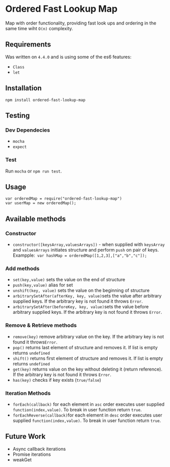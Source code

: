 # Ordered Fast Lookup Map
Map with order functionality, providing fast look ups and ordering in the same time wiht ```O(n)``` complexity. 

## Requirements
Was written on ```4.4.0``` and is using some of the es6 features:
* ```Class```
* ```let```

## Installation
```npm install ordered-fast-lookup-map```

## Testing

### Dev Dependecies
* ```mocha```
* ```expect```

### Test
Run ```mocha``` or ```npm run test```.

## Usage
```
var orderedMap = require("ordered-fast-lookup-map")
var userMap = new orderedMap();
```

## Available methods

### Constructor
* ```constructor([keysArray,valuesArrays])``` - when supplied with ```keysArray``` and ```valuesArrays``` initiates
structure and perform ```push``` on pair of keys. Exampple:``` var hashMap = orderedMap([1,2,3],["a","b","c"]);```

### Add methods
* ```set(key,value)``` sets the value on the end of structure
* ```push(key,value)``` alias for set
* ```unshift(key, value)``` sets the value on the beginning of structure
* ```arbitrarySetAfter(afterKey, key, value)```sets the value after arbitrary supplied keys. If the arbitrary key is
not found it throws ```Error```.
* ```arbitrarySetAfter(beforeKey, key, value)```sets the value before arbitrary supplied keys. If the arbitrary key is
not found it throws ```Error```.

### Remove & Retrieve methods 
* ```remove(key)``` remove arbitrary value on the key. If the arbitrary key is not found it throws```Error```.
* ```pop()``` returns last element of structure and removes it. If list is empty returns ```undefined```
* ```shift()``` returns first element of structure and removes it. If list is empty returns ```undefined```
* ```get(key)``` returns value on the key without deleting it (return reference). If the arbitrary key is not
found it throws ```Error```.
* ```has(key)``` checks if key exists (```true/false```)

### Iteration Methods
* ```forEach(callback)``` for each element in ```asc``` order executes user supplied ```function(index,value)```.
To break in user function return ```true```.
* ```forEachReverse(callback)```for each element in ```desc``` order executes user supplied ```function(index,value)```.
To break in user function return ```true```.


## Future Work
* Async callback iterations
* Promise iterations
* weakGet
